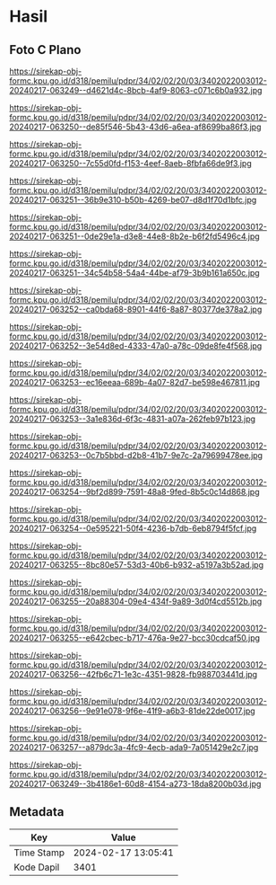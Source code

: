 # Hasil

## Foto C Plano

https://sirekap-obj-formc.kpu.go.id/d318/pemilu/pdpr/34/02/02/20/03/3402022003012-20240217-063249--d4621d4c-8bcb-4af9-8063-c071c6b0a932.jpg

https://sirekap-obj-formc.kpu.go.id/d318/pemilu/pdpr/34/02/02/20/03/3402022003012-20240217-063250--de85f546-5b43-43d6-a6ea-af8699ba86f3.jpg

https://sirekap-obj-formc.kpu.go.id/d318/pemilu/pdpr/34/02/02/20/03/3402022003012-20240217-063250--7c55d0fd-f153-4eef-8aeb-8fbfa66de9f3.jpg

https://sirekap-obj-formc.kpu.go.id/d318/pemilu/pdpr/34/02/02/20/03/3402022003012-20240217-063251--36b9e310-b50b-4269-be07-d8d1f70d1bfc.jpg

https://sirekap-obj-formc.kpu.go.id/d318/pemilu/pdpr/34/02/02/20/03/3402022003012-20240217-063251--0de29e1a-d3e8-44e8-8b2e-b6f2fd5496c4.jpg

https://sirekap-obj-formc.kpu.go.id/d318/pemilu/pdpr/34/02/02/20/03/3402022003012-20240217-063251--34c54b58-54a4-44be-af79-3b9b161a650c.jpg

https://sirekap-obj-formc.kpu.go.id/d318/pemilu/pdpr/34/02/02/20/03/3402022003012-20240217-063252--ca0bda68-8901-44f6-8a87-80377de378a2.jpg

https://sirekap-obj-formc.kpu.go.id/d318/pemilu/pdpr/34/02/02/20/03/3402022003012-20240217-063252--3e54d8ed-4333-47a0-a78c-09de8fe4f568.jpg

https://sirekap-obj-formc.kpu.go.id/d318/pemilu/pdpr/34/02/02/20/03/3402022003012-20240217-063253--ec16eeaa-689b-4a07-82d7-be598e467811.jpg

https://sirekap-obj-formc.kpu.go.id/d318/pemilu/pdpr/34/02/02/20/03/3402022003012-20240217-063253--3a1e836d-6f3c-4831-a07a-262feb97b123.jpg

https://sirekap-obj-formc.kpu.go.id/d318/pemilu/pdpr/34/02/02/20/03/3402022003012-20240217-063253--0c7b5bbd-d2b8-41b7-9e7c-2a79699478ee.jpg

https://sirekap-obj-formc.kpu.go.id/d318/pemilu/pdpr/34/02/02/20/03/3402022003012-20240217-063254--9bf2d899-7591-48a8-9fed-8b5c0c14d868.jpg

https://sirekap-obj-formc.kpu.go.id/d318/pemilu/pdpr/34/02/02/20/03/3402022003012-20240217-063254--0e595221-50f4-4236-b7db-6eb8794f5fcf.jpg

https://sirekap-obj-formc.kpu.go.id/d318/pemilu/pdpr/34/02/02/20/03/3402022003012-20240217-063255--8bc80e57-53d3-40b6-b932-a5197a3b52ad.jpg

https://sirekap-obj-formc.kpu.go.id/d318/pemilu/pdpr/34/02/02/20/03/3402022003012-20240217-063255--20a88304-09e4-434f-9a89-3d0f4cd5512b.jpg

https://sirekap-obj-formc.kpu.go.id/d318/pemilu/pdpr/34/02/02/20/03/3402022003012-20240217-063255--e642cbec-b717-476a-9e27-bcc30cdcaf50.jpg

https://sirekap-obj-formc.kpu.go.id/d318/pemilu/pdpr/34/02/02/20/03/3402022003012-20240217-063256--42fb6c71-1e3c-4351-9828-fb988703441d.jpg

https://sirekap-obj-formc.kpu.go.id/d318/pemilu/pdpr/34/02/02/20/03/3402022003012-20240217-063256--9e91e078-9f6e-41f9-a6b3-81de22de0017.jpg

https://sirekap-obj-formc.kpu.go.id/d318/pemilu/pdpr/34/02/02/20/03/3402022003012-20240217-063257--a879dc3a-4fc9-4ecb-ada9-7a051429e2c7.jpg

https://sirekap-obj-formc.kpu.go.id/d318/pemilu/pdpr/34/02/02/20/03/3402022003012-20240217-063249--3b4186e1-60d8-4154-a273-18da8200b03d.jpg


## Metadata

| Key        | Value               |
| ---------- | ------------------- |
| Time Stamp | 2024-02-17 13:05:41 |
| Kode Dapil | 3401                |



